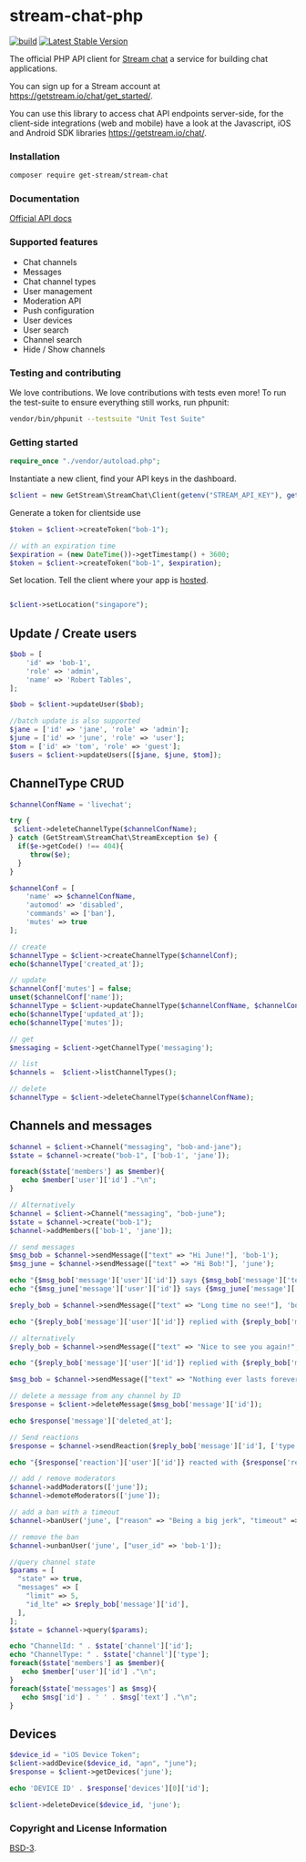 # stream-chat-php

[![build](https://github.com/GetStream/stream-chat-php/workflows/build/badge.svg)](https://github.com/GetStream/stream-chat-php/actions) [![Latest Stable Version](https://poser.pugx.org/get-stream/stream-chat/v/stable)](https://packagist.org/packages/get-stream/stream-chat)

The official PHP API client for [Stream chat](https://getstream.io/chat/) a service for building chat applications.

You can sign up for a Stream account at https://getstream.io/chat/get_started/.

You can use this library to access chat API endpoints server-side, for
the client-side integrations (web and mobile) have a look at the
Javascript, iOS and Android SDK libraries https://getstream.io/chat/.

### Installation

```bash
composer require get-stream/stream-chat
```

### Documentation

[Official API docs](https://getstream.io/chat/docs/)

### Supported features

- Chat channels
- Messages
- Chat channel types
- User management
- Moderation API
- Push configuration
- User devices
- User search
- Channel search
- Hide / Show channels

### Testing and contributing

We love contributions. We love contributions with tests even more! To
run the test-suite to ensure everything still works, run phpunit:

```bash
vendor/bin/phpunit --testsuite "Unit Test Suite"
```

### Getting started

```php
require_once "./vendor/autoload.php";
```

Instantiate a new client, find your API keys in the dashboard.

```php
$client = new GetStream\StreamChat\Client(getenv("STREAM_API_KEY"), getenv("STREAM_API_SECRET"));
```

Generate a token for clientside use

```php
$token = $client->createToken("bob-1");

// with an expiration time
$expiration = (new DateTime())->getTimestamp() + 3600;
$token = $client->createToken("bob-1", $expiration);
```

Set location. Tell the client where your app is [hosted](https://getstream.io/chat/docs/multi_region/?language=php&q=locations).

```php

$client->setLocation("singapore");

```

## Update / Create users

```php
$bob = [
    'id' => 'bob-1',
    'role' => 'admin',
    'name' => 'Robert Tables',
];

$bob = $client->updateUser($bob);

//batch update is also supported
$jane = ['id' => 'jane', 'role' => 'admin'];
$june = ['id' => 'june', 'role' => 'user'];
$tom = ['id' => 'tom', 'role' => 'guest'];
$users = $client->updateUsers([$jane, $june, $tom]);
```

## ChannelType CRUD

```php
$channelConfName = 'livechat';

try {
 $client->deleteChannelType($channelConfName);
} catch (GetStream\StreamChat\StreamException $e) {
  if($e->getCode() !== 404){
     throw($e);
  }
}

$channelConf = [
    'name' => $channelConfName,
    'automod' => 'disabled',
    'commands' => ['ban'],
    'mutes' => true
];

// create
$channelType = $client->createChannelType($channelConf);
echo($channelType['created_at']);

// update
$channelConf['mutes'] = false;
unset($channelConf['name']);
$channelType = $client->updateChannelType($channelConfName, $channelConf);
echo($channelType['updated_at']);
echo($channelType['mutes']);

// get
$messaging = $client->getChannelType('messaging');

// list
$channels =  $client->listChannelTypes();

// delete
$channelType = $client->deleteChannelType($channelConfName);

```

## Channels and messages

```php
$channel = $client->Channel("messaging", "bob-and-jane");
$state = $channel->create("bob-1", ['bob-1', 'jane']);

foreach($state['members'] as $member){
   echo $member['user']['id'] ."\n";
}

// Alternatively
$channel = $client->Channel("messaging", "bob-june");
$state = $channel->create("bob-1");
$channel->addMembers(['bob-1', 'jane']);

// send messages
$msg_bob = $channel->sendMessage(["text" => "Hi June!"], 'bob-1');
$msg_june = $channel->sendMessage(["text" => "Hi Bob!"], 'june');

echo "{$msg_bob['message']['user']['id']} says {$msg_bob['message']['text']} at {$msg_bob['message']['created_at']}\n";
echo "{$msg_june['message']['user']['id']} says {$msg_june['message']['text']} at {$msg_june['message']['created_at']}\n";

$reply_bob = $channel->sendMessage(["text" => "Long time no see!"], 'bob-1', $msg_june['message']['id']);

echo "{$reply_bob['message']['user']['id']} replied with {$reply_bob['message']['text']} to {$reply_bob['message']['parent_id']}\n";

// alternatively
$reply_bob = $channel->sendMessage(["text" => "Nice to see you again!", "parent_id" => $msg_june['message']['id']], 'bob-1');

echo "{$reply_bob['message']['user']['id']} replied with {$reply_bob['message']['text']} to {$reply_bob['message']['parent_id']}\n";

$msg_bob = $channel->sendMessage(["text" => "Nothing ever lasts forever"], 'bob-1');

// delete a message from any channel by ID
$response = $client->deleteMessage($msg_bob['message']['id']);

echo $response['message']['deleted_at'];

// Send reactions
$response = $channel->sendReaction($reply_bob['message']['id'], ['type' => 'like'], 'june');

echo "{$response['reaction']['user']['id']} reacted with {$response['reaction']['type']} to {$response['message']['id']}\n";

// add / remove moderators
$channel->addModerators(['june']);
$channel->demoteModerators(['june']);

// add a ban with a timeout
$channel->banUser('june', ["reason" => "Being a big jerk", "timeout" => 5, "user_id" => 'bob-1']);

// remove the ban
$channel->unbanUser('june', ["user_id" => 'bob-1']);

//query channel state
$params = [
  "state" => true,
  "messages" => [
    "limit" => 5,
    "id_lte" => $reply_bob['message']['id'],
  ],
];
$state = $channel->query($params);

echo "ChannelId: " . $state['channel']['id'];
echo "ChannelType: " . $state['channel']['type'];
foreach($state['members'] as $member){
   echo $member['user']['id'] ."\n";
}
foreach($state['messages'] as $msg){
   echo $msg['id'] . ' ' . $msg['text'] ."\n";
}

```

## Devices

```php
$device_id = "iOS Device Token";
$client->addDevice($device_id, "apn", "june");
$response = $client->getDevices('june');

echo 'DEVICE ID' . $response['devices'][0]['id'];

$client->deleteDevice($device_id, 'june');
```

### Copyright and License Information

[BSD-3](https://github.com/GetStream/stream-chat-php/blob/master/LICENSE).
